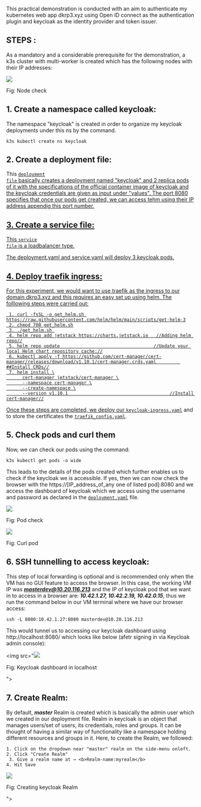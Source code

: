 This practical demonstration is conducted with an aim to authenticate my kubernetes web app dkrp3.xyz using Open ID connect as the authentication plugin and keycloak as the identity provider and token issuer.

## STEPS :

As a mandatory and a considerable prerequisite for the demonstration, a k3s cluster with multi-worker is created which has the following nodes with their IP addresses:

<img src="https://github.com/dikshita-git/Research-Project/blob/main/Demo/authentication-authorization/keycloak/image/get_nodes.png">
<p>Fig: Node check</p>

## 1. Create a namespace called keycloak:

The namespace "keycloak" is created in order to organize my keycloak deployments under this ns by the command.

```
k3s kubectl create ns keycloak
```

## 2. Create a deployment file:

This <code><a href="https://github.com/dikshita-git/Research-Project/blob/main/Demo/authentication-authorization/keycloak/deployment.yaml">deployment file</code>  basically creates a deployment named "keycloak" and 2 replica pods of it with the specifications of the official container image of keycloak and the keycloak credentials are given as input under "values". The port 8080 specifies that once our pods get created, we can access tehm using their IP address appendig this port number.
 

## 3. Create a service file:

This <code><a href="https://github.com/dikshita-git/Research-Project/blob/main/Demo/authentication-authorization/keycloak/service.yaml">service file</code> is a loadbalancer type.
  
The deployment.yaml and service.yaml will deploy 3 keycloak pods.
  

## 4. Deploy traefik ingress:
  
For this experiment, we would want to use traefik as the ingress to our domain dkrp3.xyz and this requires an easy set up using helm. The folllowing steps were carried out:

```
 1. curl -fsSL -o get_helm.sh https://raw.githubusercontent.com/helm/helm/main/scripts/get-helm-3
 2. chmod 700 get_helm.sh
 3. ./get_helm.sh 
 4. helm repo add jetstack https://charts.jetstack.io   //Adding helm repo//
 5. helm repo update                                   //Update your local Helm chart repository cache://
 6. kubectl apply -f https://github.com/cert-manager/cert-manager/releases/download/v1.10.1/cert-manager.crds.yaml         ##Install CRDs//
 7. helm install \
      cert-manager jetstack/cert-manager \
      --namespace cert-manager \
      --create-namespace \
      --version v1.10.1                                      //Install cert-manager//
```
Once these steps are completed, we deploy our <code><a href="https://github.com/dikshita-git/Research-Project/blob/main/Demo/authentication-authorization/keycloak/keycloak_ingress.yaml">keycloak-ingress.yaml</a></code> and to store the certificates the <code><a href="https://github.com/dikshita-git/Research-Project/blob/main/Demo/authentication-authorization/keycloak/traefik_config.yaml">traefik_config.yaml</a></code>.
  
## 5. Check pods and curl them
 
Now, we can check our pods using the command:
  
```
k3s kubectl get pods -o wide
```
  
This leads to the details of the pods created which further enables us to check if the keycloak we is accessible. If yes, then we can now check the browser with the https://[IP_address_of_any one of listed pod]:8080 and we access the dashboard of keycloak which we access using the username and password as declared in the <code><a href="https://github.com/dikshita-git/Research-Project/blob/main/Demo/authentication-authorization/keycloak/deployment.yaml">deployment.yaml</a></code> file.
  
<img src="https://github.com/dikshita-git/Research-Project/blob/main/Demo/authentication-authorization/keycloak/image/get_pods_o_wide.png">
<p>Fig: Pod check</p>
  
<img src="https://github.com/dikshita-git/Research-Project/blob/main/Demo/authentication-authorization/keycloak/image/curl.png">
<p>Fig: Curl pod</p>
 
 
## 6. SSH tunnelling to access keycloak:

This step of local forwarding is optional and is recommended only when the VM has no GUI feature to access the browser. In this case, the working VM IP was ***masterdev@10.20.116.213*** and the IP of keycloak pod that we want in to access in a browser are: ***10.42.1.27, 10.42.2.19, 10.42.0.15***, thus we run the command below in our VM terminal where we have our browser access:

```
ssh -L 8080:10.42.1.27:8080 masterdev@10.20.116.213
```
This would tunnel us to accessing our keycloak dashboard using http://localhost:8080/ which looks like below (afetr signing in via Keycloak admin console):

<img src="<img src="https://github.com/dikshita-git/Research-Project/blob/main/Demo/authentication-authorization/keycloak/image/get_pods_o_wide.png">
<p>Fig: Keycloak dashboard in localhost</p>">

 
## 7. Create Realm:
 
By default, ***master*** Realm is created which is basically the admin user which we created in our deployment file. Realm in keycloak is an object that manages users/set of users, its credentials, roles and groups. It can be thought of having a similar way of functionality like a namespace holding different resources and groups in it. Here, to create the Realm, we followed:

```
1. Click on the dropdown near "master" realm on the side-menu onleft.
2. Click "Create Realm"
 3. Give a realm name at → <b>Realm-name:myrealm</b>
4. Hit Save
```
 
<img src="https://github.com/dikshita-git/Research-Project/blob/main/Demo/authentication-authorization/keycloak/image/create_realm.png">
<p>Fig: Creating keycloak Realm</p>">

